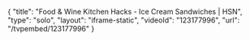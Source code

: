 {
    "title": "Food & Wine Kitchen Hacks - Ice Cream Sandwiches | HSN",
    "type": "solo",
    "layout": "iframe-static",
    "videoId": "123177996",
    "url": "\/tvpembed\/123177996"
}
